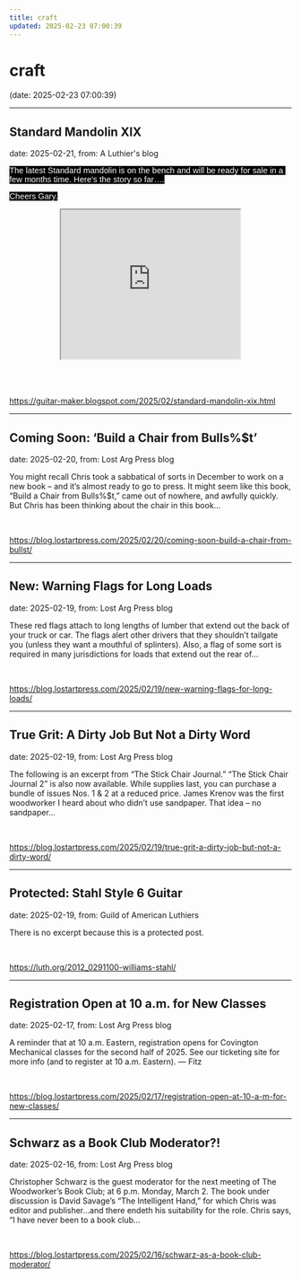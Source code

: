 ```yaml
---
title: craft
updated: 2025-02-23 07:00:39
---
```


# craft

(date: 2025-02-23 07:00:39)

---

## Standard Mandolin XIX

date: 2025-02-21, from: A Luthier's blog

<p><span style="background-color: black; font-family: Arial, sans-serif; font-size: 11pt; white-space-collapse: preserve;"><span style="color: white;">The latest Standard mandolin is on the bench and will be ready for sale in a few months time. Here’s the story so far….</span></span></p><p><span style="background-color: black; font-family: Arial, sans-serif; font-size: 11pt; white-space-collapse: preserve;"><span style="color: white;">Cheers Gary.</span></span></p><span id="docs-internal-guid-9eb78c65-7fff-49b0-9a3f-6017b719c8f8"><div><div class="separator" style="clear: both; text-align: center;"><iframe allowfullscreen="" class="BLOG_video_class" height="266" src="https://www.youtube.com/embed/CWb8Nji88Bo" width="320" youtube-src-id="CWb8Nji88Bo"></iframe></div><br /><span style="font-family: Arial, sans-serif; font-size: 11pt; font-variant-alternates: normal; font-variant-east-asian: normal; font-variant-emoji: normal; font-variant-numeric: normal; font-variant-position: normal; vertical-align: baseline; white-space-collapse: preserve;"><br /></span></div></span> 

<br> 

<https://guitar-maker.blogspot.com/2025/02/standard-mandolin-xix.html>

---

## Coming Soon: ‘Build a Chair from Bulls%$t’

date: 2025-02-20, from: Lost Arg Press blog

You might recall Chris took a sabbatical of sorts in December to work on a new book – and it&#8217;s almost ready to go to press. It might seem like this book, &#8220;Build a Chair from Bulls%$t,&#8221; came out of nowhere, and awfully quickly. But Chris has been thinking about the chair in this book... 

<br> 

<https://blog.lostartpress.com/2025/02/20/coming-soon-build-a-chair-from-bullst/>

---

## New: Warning Flags for Long Loads

date: 2025-02-19, from: Lost Arg Press blog

These red flags attach to long lengths of lumber that extend out the back of your truck or car. The flags alert other drivers that they shouldn&#8217;t tailgate you (unless they want a mouthful of splinters). Also, a flag of some sort is required in many jurisdictions for loads that extend out the rear of... 

<br> 

<https://blog.lostartpress.com/2025/02/19/new-warning-flags-for-long-loads/>

---

## True Grit: A Dirty Job But Not a Dirty Word

date: 2025-02-19, from: Lost Arg Press blog

The following is an excerpt from &#8220;The Stick Chair Journal.&#8221; &#8220;The Stick Chair Journal 2&#8221; is also now available. While supplies last, you can purchase a bundle of issues Nos. 1 &#38; 2 at a reduced price. James Krenov was the first woodworker I heard about who didn’t use sandpaper. That idea – no sandpaper... 

<br> 

<https://blog.lostartpress.com/2025/02/19/true-grit-a-dirty-job-but-not-a-dirty-word/>

---

## Protected: Stahl Style 6 Guitar

date: 2025-02-19, from: Guild of American Luthiers

There is no excerpt because this is a protected post. 

<br> 

<https://luth.org/2012_0291100-williams-stahl/>

---

## Registration Open at 10 a.m. for New Classes

date: 2025-02-17, from: Lost Arg Press blog

A reminder that at 10 a.m. Eastern, registration opens for Covington Mechanical classes for the second half of 2025. See our ticketing site for more info (and to register at 10 a.m. Eastern). — Fitz 

<br> 

<https://blog.lostartpress.com/2025/02/17/registration-open-at-10-a-m-for-new-classes/>

---

## Schwarz as a Book Club Moderator?!

date: 2025-02-16, from: Lost Arg Press blog

Christopher Schwarz is the guest moderator for the next meeting of The Woodworker&#8217;s Book Club; at 6 p.m. Monday, March 2. The book under discussion is David Savage&#8217;s &#8220;The Intelligent Hand,&#8221; for which Chris was editor and publisher…and there endeth his suitability for the role. Chris says, &#8220;I have never been to a book club... 

<br> 

<https://blog.lostartpress.com/2025/02/16/schwarz-as-a-book-club-moderator/>

